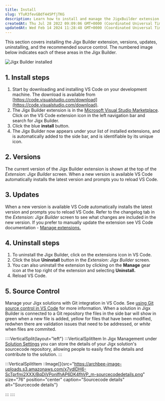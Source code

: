 ```yaml
---
title: Install
slug: YTuR3fevGBdf445PfjTKG
description: Learn how to install and manage the JigxBuilder extension in Visual Studio Code with this comprehensive guide. Discover the steps for installation, updating, and uninstallation, along with valuable insights on utilizing Git integration for effective Jigx 
createdAt: Thu Jul 28 2022 09:09:06 GMT+0000 (Coordinated Universal Time)
updatedAt: Wed Feb 14 2024 11:28:48 GMT+0000 (Coordinated Universal Time)
---
```


This section covers installing the Jigx Builder extension, versions, updates, uninstalling, and the recommended source control. The numbered image below indicates each of these areas in the Jigx Builder.

![Jigx Builder installed](https://archbee-image-uploads.s3.amazonaws.com/x7vdIDH6-ScTprfmi2XXX/F0M0aR2ftgSINpjbqd9yV_jb-extension.png "Jigx Builder installed")

## 1. Install steps

1. Start by downloading and installing VS Code on your development machine. The download is available from [https://code.visualstudio.com/download](https://code.visualstudio.com/download).
2. The Jigx Builder extension is in the <a href="https://marketplace.visualstudio.com/items?itemName=Jigx.jigx-builder" target="_blank">Microsoft Visual Studio Marketplace</a>. Click on the VS Code extension icon in the left navigation bar and search for Jigx Builder.
3. Click the blue **install** button.
4. The Jigx Builder now appears under your list of installed extensions, and is automatically added to the side bar, and is identifiable by its unique icon.

## 2. Versions

The current version of the Jigx Builder extension is shown at the top of the *Extension: Jigx Builder* screen. When a new version is available VS Code automatically installs the latest version and prompts you to reload VS Code.

## 3. Updates

When a new version is available VS Code automatically installs the latest version and prompts you to reload VS Code. Refer to the changelog tab in the *Extension: Jigx Builder* screen to see what changes are included in the new version. If you prefer to manually update the extension see VS Code documentation - <a href="https://code.visualstudio.com/docs/editor/extension-marketplace#_manage-extensions" target="_blank">Manage extensions.</a>

## 4. Uninstall steps

1. To uninstall the Jigx Builder, click on the extensions icon in VS Code.
2. Click the blue **Uninstall** button in the *Extension: Jigx Builder* screen.
3. You can also uninstall the extension by clicking on the **Manage** gear icon at the top right of the extension and selecting **Uninstall.**
4. Reload VS Code.

## 5. Source Control

Manage your Jigx solutions with Git integration in VS Code. See <a href="https://code.visualstudio.com/docs/sourcecontrol/overview" target="_blank">using Git source control in VS Code</a> for more information. When a solution in Jigx Builder is connected to a Git repository the files in the side bar will show in green when a new file is added, yellow for files that have been modified, redwhen there are validation issues that need to be addressed, or *white* when files are commited.

::::VerticalSplit{layout="left"}
:::VerticalSplitItem
In Jigx Management under [Solution Settings](<./../../Administration/Solutions/Solution Settings.md>) you can store the details of your Jigx solution's sourcecode repository, allowing people to easily find the details and contribute to the solution.
:::

:::VerticalSplitItem
::Image[]{src="https://archbee-image-uploads.s3.amazonaws.com/x7vdIDH6-ScTprfmi2XXX/BqDiVPonlfhAP6DK4fhVP_m-sourcecodedetails.png" size="76" position="center" caption="Sourcecode details" alt="Sourcecode details"}


:::
::::



